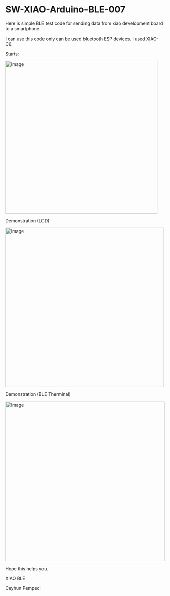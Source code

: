 # SW-XIAO-Arduino-BLE-007

Here is simple BLE test code for sending data from xiao development board to a smartphone. 

I can use this code only can be used bluetooth ESP devices. I used XIAO-C6.

Starts:

<img width="481" alt="Image" src="https://github.com/user-attachments/assets/182ed411-7740-4946-a3fc-1f9a87d7f50e" />


Demonstration (LCD)

<img width="502" alt="Image" src="https://github.com/user-attachments/assets/034ed5ae-d916-4b7f-b090-c77f5d4534b0" />


Demonstration (BLE Therminal)

<img width="504" alt="Image" src="https://github.com/user-attachments/assets/9e64e116-3f59-4702-91f2-e29358af37d6" />

Hope this helps you.

XIAO BLE

Ceyhun Pempeci
